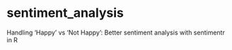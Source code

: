 # sentiment_analysis
Handling ‘Happy’ vs ‘Not Happy’: Better sentiment analysis with sentimentr in R
